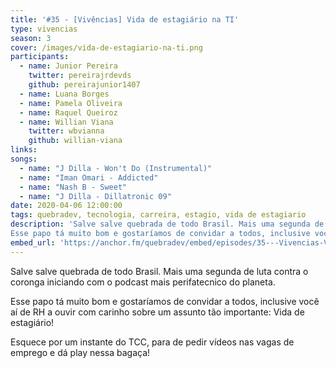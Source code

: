 ```yaml
---
title: '#35 - [Vivências] Vida de estagiário na TI'
type: vivencias
season: 3
cover: /images/vida-de-estagiario-na-ti.png
participants:
  - name: Junior Pereira
    twitter: pereirajrdevds
    github: pereirajunior1407
  - name: Luana Borges
  - name: Pamela Oliveira
  - name: Raquel Queiroz
  - name: Willian Viana
    twitter: wbvianna
    github: willian-viana
links:
songs:
  - name: "J Dilla - Won't Do (Instrumental)"
  - name: "Iman Omari - Addicted"
  - name: "Nash B - Sweet"
  - name: "J Dilla - Dillatronic 09"
date: 2020-04-06 12:00:00
tags: quebradev, tecnologia, carreira, estagio, vida de estagiario
description: 'Salve salve quebrada de todo Brasil. Mais uma segunda de luta contra o coronga iniciando com o podcast mais perifatecnico do planeta.
Esse papo tá muito bom e gostaríamos de convidar a todos, inclusive você aí de RH a ouvir com carinho sobre um assunto tão importante: Vida de estagiário!'
embed_url: 'https://anchor.fm/quebradev/embed/episodes/35---Vivencias-Vida-de-estagiario-na-TI-eclvbh'
---
```


Salve salve quebrada de todo Brasil. Mais uma segunda de luta contra o coronga iniciando com o podcast mais perifatecnico do planeta.

Esse papo tá muito bom e gostaríamos de convidar a todos, inclusive você aí de RH a ouvir com carinho sobre um assunto tão importante: Vida de estagiário!

Esquece por um instante do TCC, para de pedir vídeos nas vagas de emprego e dá play nessa bagaça!